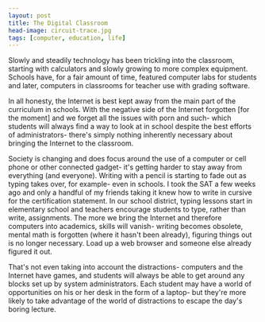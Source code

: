 ```yaml
---
layout: post
title: The Digital Classroom
head-image: circuit-trace.jpg
tags: [computer, education, life]
---
```


Slowly and steadily technology has been trickling into the classroom,
starting with calculators and slowly growing to more complex equipment.
Schools have, for a fair amount of time, featured computer labs for
students and later, computers in classrooms for teacher use with grading
software.

In all honesty, the Internet is best kept away from the main part of the
curriculum in schools. With the negative side of the Internet forgotten
\[for the moment\] and we forget all the issues with porn and such-
which students will always find a way to look at in school despite the
best efforts of administrators- there's simply nothing inherently
necessary about bringing the Internet to the classroom.

Society is changing and does focus around the use of a computer or cell
phone or other connected gadget- it's getting harder to stay away from
everything (and everyone). Writing with a pencil is starting to fade out
as typing takes over, for example- even in schools. I took the SAT a few
weeks ago and only a handful of my friends taking it knew how to write
in cursive for the certification statement. In our school district,
typing lessons start in elementary school and teachers encourage
students to type, rather than write, assignments. The more we bring the
Internet and therefore computers into academics, skills will vanish-
writing becomes obsolete, mental math is forgotten (where it hasn't been
already), figuring things out is no longer necessary. Load up a web
browser and someone else already figured it out.

That's not even taking into account the distractions- computers and the
Internet have games, and students will always be able to get around any
blocks set up by system administrators. Each student may have a world of
opportunities on his or her desk in the form of a laptop- but they're
more likely to take advantage of the world of distractions to escape the
day's boring lecture.
